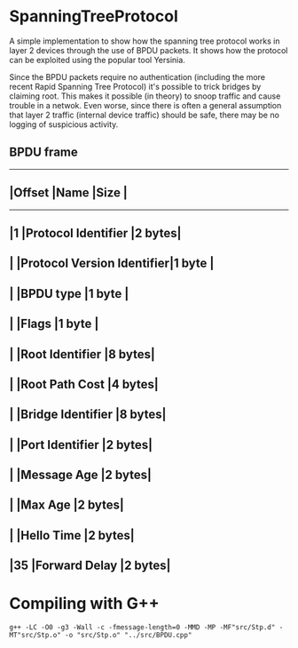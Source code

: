 # SpanningTreeProtocol

A simple implementation to show how the spanning tree protocol works in layer 2 devices through the use of BPDU packets. It shows how the protocol can be exploited using the popular tool Yersinia.

Since the BPDU packets require no authentication (including the more recent Rapid Spanning Tree Protocol) it's possible to trick bridges by claiming root. This makes it possible (in theory) to snoop traffic and cause trouble in a netwok. Even worse, since there is often a general assumption that layer 2 traffic (internal device traffic) should be safe, there may be no logging of suspicious activity. 

## BPDU frame

 ----------------------------------------------
 |Offset  |Name                       |Size   |
 ----------------------------------------------
 ----------------------------------------------
 |1       |Protocol Identifier        |2 bytes|
 ----------------------------------------------
 |        |Protocol Version Identifier|1 byte |
 ----------------------------------------------
 |        |BPDU type                  |1 byte |
 ----------------------------------------------
 |        |Flags                      |1 byte |
 ----------------------------------------------
 |        |Root Identifier            |8 bytes|
 ----------------------------------------------
 |        |Root Path Cost             |4 bytes|
 ----------------------------------------------
 |        |Bridge Identifier          |8 bytes|
 ----------------------------------------------
 |        |Port Identifier            |2 bytes|
 ----------------------------------------------
 |        |Message Age                |2 bytes|
 ----------------------------------------------
 |        |Max Age                    |2 bytes|
 ----------------------------------------------
 |        |Hello Time                 |2 bytes|
 ----------------------------------------------
 |35      |Forward Delay              |2 bytes|
 ----------------------------------------------

# Compiling with G++

```
g++ -LC -O0 -g3 -Wall -c -fmessage-length=0 -MMD -MP -MF"src/Stp.d" -MT"src/Stp.o" -o "src/Stp.o" "../src/BPDU.cpp"
```
